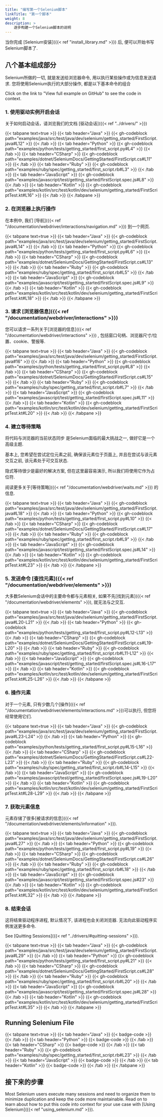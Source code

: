 ```yaml
---
title: "编写第一个Selenium脚本"
linkTitle: "第一个脚本"
weight: 8
description: >
    逐步构建一个Selenium脚本的说明
---
```


当你完成 [Selenium安装]({{< ref "install_library.md" >}})  后, 便可以开始书写Selenium脚本了.

## 八个基本组成部分

Selenium所做的一切, 
就是发送给浏览器命令,
用以执行某些操作或为信息发送请求.
您将使用Selenium执行的大部分操作,
都是以下基本命令的组合

Click on the link to "View full example on GitHub" to see the code in context.

### 1. 使用驱动实例开启会话

关于如何启动会话，请浏览我们的文档 [驱动会话]({{< ref "../drivers/" >}})

{{< tabpane text=true >}}
{{< tab header="Java" >}}
{{< gh-codeblock path="examples/java/src/test/java/dev/selenium/getting_started/FirstScript.java#L12" >}}
{{< /tab >}}
{{< tab header="Python" >}}
{{< gh-codeblock path="examples/python/tests/getting_started/first_script.py#L4" >}}
{{< /tab >}}
{{< tab header="CSharp" >}}
{{< gh-codeblock path="examples/dotnet/SeleniumDocs/GettingStarted/FirstScript.cs#L11" >}}
{{< /tab >}}
{{< tab header="Ruby" >}}
{{< gh-codeblock path="examples/ruby/spec/getting_started/first_script.rb#L3" >}}
{{< /tab >}}
{{< tab header="JavaScript" >}}
{{< gh-codeblock path="examples/javascript/test/getting_started/firstScript.spec.js#L8" >}}
{{< /tab >}}
{{< tab header="Kotlin" >}}
{{< gh-codeblock path="examples/kotlin/src/test/kotlin/dev/selenium/getting_started/FirstScriptTest.kt#L16" >}}
{{< /tab >}}
{{< /tabpane >}}

### 2. 在浏览器上执行操作

在本例中, 我们
[导航]({{< ref "/documentation/webdriver/interactions/navigation.md" >}}) 
到一个网页. 

{{< tabpane text=true >}}
{{< tab header="Java" >}}
{{< gh-codeblock path="examples/java/src/test/java/dev/selenium/getting_started/FirstScript.java#L14" >}}
{{< /tab >}}
{{< tab header="Python" >}}
{{< gh-codeblock path="examples/python/tests/getting_started/first_script.py#L6" >}}
{{< /tab >}}
{{< tab header="CSharp" >}}
{{< gh-codeblock path="examples/dotnet/SeleniumDocs/GettingStarted/FirstScript.cs#L13" >}}
{{< /tab >}}
{{< tab header="Ruby" >}}
{{< gh-codeblock path="examples/ruby/spec/getting_started/first_script.rb#L5" >}}
{{< /tab >}}
{{< tab header="JavaScript" >}}
{{< gh-codeblock path="examples/javascript/test/getting_started/firstScript.spec.js#L9" >}}
{{< /tab >}}
{{< tab header="Kotlin" >}}
{{< gh-codeblock path="examples/kotlin/src/test/kotlin/dev/selenium/getting_started/FirstScriptTest.kt#L18" >}}
{{< /tab >}}
{{< /tabpane >}}

### 3. 请求 [浏览器信息]({{< ref "/documentation/webdriver/interactions" >}})

您可以请求一系列关于[浏览器的信息]({{< ref "/documentation/webdriver/interactions" >}}) , 
包括窗口句柄、浏览器尺寸/位置、cookie、警报等.

{{< tabpane text=true >}}
{{< tab header="Java" >}}
{{< gh-codeblock path="examples/java/src/test/java/dev/selenium/getting_started/FirstScript.java#16" >}}
{{< /tab >}}
{{< tab header="Python" >}}
{{< gh-codeblock path="examples/python/tests/getting_started/first_script.py#L8" >}}
{{< /tab >}}
{{< tab header="CSharp" >}}
{{< gh-codeblock path="examples/dotnet/SeleniumDocs/GettingStarted/FirstScript.cs#L15" >}}
{{< /tab >}}
{{< tab header="Ruby" >}}
{{< gh-codeblock path="examples/ruby/spec/getting_started/first_script.rb#L7" >}}
{{< /tab >}}
{{< tab header="JavaScript" >}}
{{< gh-codeblock path="examples/javascript/test/getting_started/firstScript.spec.js#L11" >}}
{{< /tab >}}
{{< tab header="Kotlin" >}}
{{< gh-codeblock path="examples/kotlin/src/test/kotlin/dev/selenium/getting_started/FirstScriptTest.kt#L20" >}}
{{< /tab >}}
{{< /tabpane >}}

### 4. 建立等待策略

将代码与浏览器的当前状态同步
是Selenium面临的最大挑战之一, 
做好它是一个高级主题. 

基本上, 您希望在尝试定位元素之前, 
确保该元素位于页面上, 
并且在尝试与该元素交互之前, 
该元素处于可交互状态.

隐式等待很少是最好的解决方案, 
但在这里最容易演示, 
所以我们将使用它作为占位符. 

阅读更多关于[等待策略]({{< ref "/documentation/webdriver/waits.md" >}})
的信息. 

{{< tabpane text=true >}}
{{< tab header="Java" >}}
{{< gh-codeblock path="examples/java/src/test/java/dev/selenium/getting_started/FirstScript.java#L18" >}}
{{< /tab >}}
{{< tab header="Python" >}}
{{< gh-codeblock path="examples/python/tests/getting_started/first_script.py#L10" >}}
{{< /tab >}}
{{< tab header="CSharp" >}}
{{< gh-codeblock path="examples/dotnet/SeleniumDocs/GettingStarted/FirstScript.cs#L17" >}}
{{< /tab >}}
{{< tab header="Ruby" >}}
{{< gh-codeblock path="examples/ruby/spec/getting_started/first_script.rb#L9" >}}
{{< /tab >}}
{{< tab header="JavaScript" >}}
{{< gh-codeblock path="examples/javascript/test/getting_started/firstScript.spec.js#L14" >}}
{{< /tab >}}
{{< tab header="Kotlin" >}}
{{< gh-codeblock path="examples/kotlin/src/test/kotlin/dev/selenium/getting_started/FirstScriptTest.kt#L23" >}}
{{< /tab >}}
{{< /tabpane >}}

### 5. 发送命令 [查找元素]({{< ref "/documentation/webdriver/elements" >}})
大多数Selenium会话中的主要命令都与元素相关, 
如果不先[找到元素]({{< ref "/documentation/webdriver/elements" >}}), 
就无法与之交互.

{{< tabpane text=true >}}
{{< tab header="Java" >}}
{{< gh-codeblock path="examples/java/src/test/java/dev/selenium/getting_started/FirstScript.java#L20-L21" >}}
{{< /tab >}}
{{< tab header="Python" >}}
{{< gh-codeblock path="examples/python/tests/getting_started/first_script.py#L12-L13" >}}
{{< /tab >}}
{{< tab header="CSharp" >}}
{{< gh-codeblock path="examples/dotnet/SeleniumDocs/GettingStarted/FirstScript.cs#L19-L20" >}}
{{< /tab >}}
{{< tab header="Ruby" >}}
{{< gh-codeblock path="examples/ruby/spec/getting_started/first_script.rb#L11-L12" >}}
{{< /tab >}}
{{< tab header="JavaScript" >}}
{{< gh-codeblock path="examples/javascript/test/getting_started/firstScript.spec.js#L16-L17" >}}
{{< /tab >}}
{{< tab header="Kotlin" >}}
{{< gh-codeblock path="examples/kotlin/src/test/kotlin/dev/selenium/getting_started/FirstScriptTest.kt#L25-L26" >}}
{{< /tab >}}
{{< /tabpane >}}

### 6. 操作元素
对于一个元素, 
只有少数几个[操作]({{< ref "/documentation/webdriver/elements/interactions.md" >}})可以执行, 
但您将经常使用它们. 

{{< tabpane text=true >}}
{{< tab header="Java" >}}
{{< gh-codeblock path="examples/java/src/test/java/dev/selenium/getting_started/FirstScript.java#L23-L24" >}}
{{< /tab >}}
{{< tab header="Python" >}}
{{< gh-codeblock path="examples/python/tests/getting_started/first_script.py#L15-L16" >}}
{{< /tab >}}
{{< tab header="CSharp" >}}
{{< gh-codeblock path="examples/dotnet/SeleniumDocs/GettingStarted/FirstScript.cs#L22-L23" >}}
{{< /tab >}}
{{< tab header="Ruby" >}}
{{< gh-codeblock path="examples/ruby/spec/getting_started/first_script.rb#L14-L15" >}}
{{< /tab >}}
{{< tab header="JavaScript" >}}
{{< gh-codeblock path="examples/javascript/test/getting_started/firstScript.spec.js#L19-L20" >}}
{{< /tab >}}
{{< tab header="Kotlin" >}}
{{< gh-codeblock path="examples/kotlin/src/test/kotlin/dev/selenium/getting_started/FirstScriptTest.kt#L28-L29" >}}
{{< /tab >}}
{{< /tabpane >}}

### 7. 获取元素信息
元素存储了很多[被请求的信息]({{< ref "/documentation/webdriver/elements/information" >}}).

{{< tabpane text=true >}}
{{< tab header="Java" >}}
{{< gh-codeblock path="examples/java/src/test/java/dev/selenium/getting_started/FirstScript.java#L27" >}}
{{< /tab >}}
{{< tab header="Python" >}}
{{< gh-codeblock path="examples/python/tests/getting_started/first_script.py#L19" >}}
{{< /tab >}}
{{< tab header="CSharp" >}}
{{< gh-codeblock path="examples/dotnet/SeleniumDocs/GettingStarted/FirstScript.cs#L26" >}}
{{< /tab >}}
{{< tab header="Ruby" >}}
{{< gh-codeblock path="examples/ruby/spec/getting_started/first_script.rb#L18" >}}
{{< /tab >}}
{{< tab header="JavaScript" >}}
{{< gh-codeblock path="examples/javascript/test/getting_started/firstScript.spec.js#23" >}}
{{< /tab >}}
{{< tab header="Kotlin" >}}
{{< gh-codeblock path="examples/kotlin/src/test/kotlin/dev/selenium/getting_started/FirstScriptTest.kt#L32" >}}
{{< /tab >}}
{{< /tabpane >}}

### 8. 结束会话 

这将结束驱动程序进程, 
默认情况下, 该进程也会关闭浏览器. 
无法向此驱动程序实例发送更多命令. 

See [Quitting Sessions]({{< ref "../drivers/#quitting-sessions" >}}).

{{< tabpane text=true >}}
{{< tab header="Java" >}}
{{< gh-codeblock path="examples/java/src/test/java/dev/selenium/getting_started/FirstScript.java#L29" >}}
{{< /tab >}}
{{< tab header="Python" >}}
{{< gh-codeblock path="examples/python/tests/getting_started/first_script.py#L21" >}}
{{< /tab >}}
{{< tab header="CSharp" >}}
{{< gh-codeblock path="examples/dotnet/SeleniumDocs/GettingStarted/FirstScript.cs#L28" >}}
{{< /tab >}}
{{< tab header="Ruby" >}}
{{< gh-codeblock path="examples/ruby/spec/getting_started/first_script.rb#L20" >}}
{{< /tab >}}
{{< tab header="JavaScript" >}}
{{< gh-codeblock path="examples/javascript/test/getting_started/firstScript.spec.js#L28" >}}
{{< /tab >}}
{{< tab header="Kotlin" >}}
{{< gh-codeblock path="examples/kotlin/src/test/kotlin/dev/selenium/getting_started/FirstScriptTest.kt#L35" >}}
{{< /tab >}}
{{< /tabpane >}}


## Running Selenium File

{{< tabpane text=true >}}
{{< tab header="Java" >}}
{{< badge-code >}}
{{< /tab >}}
{{< tab header="Python" >}}
{{< badge-code >}}
{{< /tab >}}
{{< tab header="CSharp" >}}
{{< badge-code >}}
{{< /tab >}}
{{< tab header="Ruby" >}}
{{< gh-codeblock path="examples/ruby/spec/getting_started/first_script.rb#L23" >}}
{{< /tab >}}
{{< tab header="JavaScript" >}}
{{< badge-code >}}
{{< /tab >}}
{{< tab header="Kotlin" >}}
{{< badge-code >}}
{{< /tab >}}
{{< /tabpane >}}


## 接下来的步骤

Most Selenium users execute many sessions and need to organize them to minimize duplication and keep the code
more maintainable. Read on to learn about how to put this code into context for your use case with
[Using Selenium]({{< ref "using_selenium.md" >}}).
